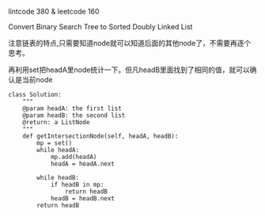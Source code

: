 lintcode 380 & leetcode 160 

Convert Binary Search Tree to Sorted Doubly Linked List

注意链表的特点,只需要知道node就可以知道后面的其他node了，不需要再逐个思考。

再利用set把headA里node统计一下。但凡headB里面找到了相同的值，就可以确认是当前node
```
class Solution:
    """
    @param headA: the first list
    @param headB: the second list
    @return: a ListNode
    """
    def getIntersectionNode(self, headA, headB):
        mp = set()
        while headA:
            mp.add(headA)
            headA = headA.next

        while headB:
            if headB in mp:
                return headB          
            headB = headB.next
        return headB
```

